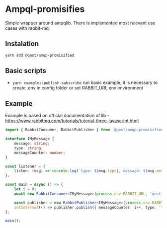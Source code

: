 # Ampql-promisifies 

Simple wrapper around ampqlib. There is implemented most relevant use cases with rabbit-mq.

## Instalation
```bash
yarn add @qest/amqp-promisified
```

## Basic  scripts

- `yarn examples:publish-subscribe`
run basic example, it is necessary to create .env in config folder or set RABBIT_URL env environment

## Example
Example is based on official documentation of lib - https://www.rabbitmq.com/tutorials/tutorial-three-javascript.html


```typescript
import { RabbitConsumer, RabbitPublisher } from '@qest/amqp-promisified';

interface IMyMessage {
    message: string;
    type: string;
    messageCounter: number;
}

const listener = {
    listen: (msg) => console.log(`type: ${msg.type}, message: ${msg.message}, count: ${msg.messageCounter}`), // tslint:disable-line
};

const main = async () => {
    let i = 0;
    await new RabbitConsumer<IMyMessage>(process.env.RABBIT_URL, 'qest').use(listener).subscribe();

    const publisher = new RabbitPublisher<IMyMessage>(process.env.RABBIT_URL, 'qest');
    setInterval(() => publisher.publish({ messageCounter: i++, type: 'test', message: `$test ${i}` }), 1000);
};

main();




```
